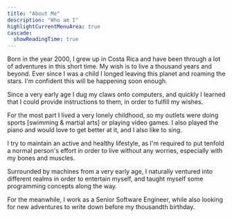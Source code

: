 ```yaml
---
title: "About Me"
description: "Who am I"
highlightCurrentMenuArea: true
cascade:
  showReadingTime: true
---
```

Born in the year 2000, I grew up in Costa Rica and have been through a lot of adventures in this short time. My wish is to live a thousand years and beyond. Ever since I was a child I longed leaving this planet and roaming the stars. I'm confident this will be happening soon enough.

Since a very early age I dug my claws onto computers, and quickly I learned that I could provide instructions to them, in order to fulfill my wishes.

For the most part I lived a very lonely childhood, so my outlets were doing sports [swimming & martial arts] or playing video games. I also played the piano and would love to get better at it, and I also like to sing.

I try to maintain an active and healthy lifestyle, as I'm required to put tenfold a normal person's effort in order to live without any worries, especially with my bones and muscles.

Surrounded by machines from a very early age, I naturally ventured into different realms in order to entertain myself, and taught myself some programming concepts along the way.

For the meanwhile, I work as a Senior Software Engineer, while also looking for new adventures to write down before my thousandth birthday.

